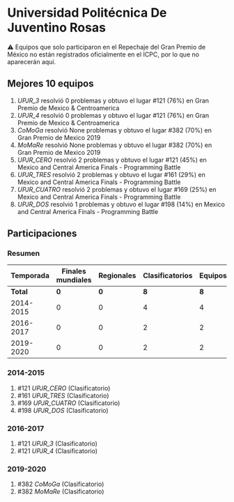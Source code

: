 # Universidad Politécnica De Juventino Rosas

:warning: Equipos que solo participaron en el Repechaje del Gran Premio de México no están registrados oficialmente en el ICPC, por lo que no aparecerán aquí.

## Mejores 10 equipos

1. _UPJR_3_ resolvió 0 problemas y obtuvo el lugar #121 (76%) en Gran Premio de Mexico & Centroamerica
1. _UPJR_4_ resolvió 0 problemas y obtuvo el lugar #121 (76%) en Gran Premio de Mexico & Centroamerica
1. _CoMoGa_ resolvió None problemas y obtuvo el lugar #382 (70%) en Gran Premio de Mexico 2019
1. _MoMaRe_ resolvió None problemas y obtuvo el lugar #382 (70%) en Gran Premio de Mexico 2019
1. _UPJR_CERO_ resolvió 2 problemas y obtuvo el lugar #121 (45%) en Mexico and Central America Finals - Programming Battle
1. _UPJR_TRES_ resolvió 2 problemas y obtuvo el lugar #161 (29%) en Mexico and Central America Finals - Programming Battle
1. _UPJR_CUATRO_ resolvió 2 problemas y obtuvo el lugar #169 (25%) en Mexico and Central America Finals - Programming Battle
1. _UPJR_DOS_ resolvió 1 problemas y obtuvo el lugar #198 (14%) en Mexico and Central America Finals - Programming Battle

## Participaciones

### Resumen

| Temporada | Finales mundiales | Regionales | Clasificatorios | Equipos |
| --- | --- | --- | --- | --- |
| **Total** | **0** | **0** | **8** | **8** |
| 2014-2015 | 0 | 0 | 4 | 4 |
| 2016-2017 | 0 | 0 | 2 | 2 |
| 2019-2020 | 0 | 0 | 2 | 2 |

### 2014-2015

1. #121 _UPJR_CERO_ (Clasificatorio)
1. #161 _UPJR_TRES_ (Clasificatorio)
1. #169 _UPJR_CUATRO_ (Clasificatorio)
1. #198 _UPJR_DOS_ (Clasificatorio)

### 2016-2017

1. #121 _UPJR_3_ (Clasificatorio)
1. #121 _UPJR_4_ (Clasificatorio)

### 2019-2020

1. #382 _CoMoGa_ (Clasificatorio)
1. #382 _MoMaRe_ (Clasificatorio)



